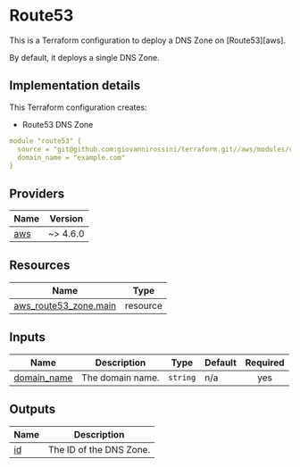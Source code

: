# Route53
This is a Terraform configuration to deploy a DNS Zone on [Route53][aws].

By default, it deploys a single DNS Zone.

## Implementation details

This Terraform configuration creates:

- Route53 DNS Zone

```yaml
module "route53" {
  source = "git@github.com:giovannirossini/terraform.git//aws/modules/route53"
  domain_name = "example.com"
}
```
<!-- BEGIN_TF_DOCS -->
## Providers

| Name | Version |
|------|---------|
| <a name="provider_aws"></a> [aws](#provider\_aws) |  ~> 4.6.0 |

## Resources

| Name | Type |
|------|------|
| [aws_route53_zone.main](https://registry.terraform.io/providers/hashicorp/aws/latest/docs/resources/route53_zone) | resource |

## Inputs

| Name | Description | Type | Default | Required |
|------|-------------|------|---------|:--------:|
| <a name="input_domain_name"></a> [domain\_name](#input\_domain\_name) | The domain name. | `string` | n/a | yes |

## Outputs

| Name | Description |
|------|-------------|
| <a name="output_id"></a> [id](#output\_id) | The ID of the DNS Zone. |
<!-- END_TF_DOCS -->